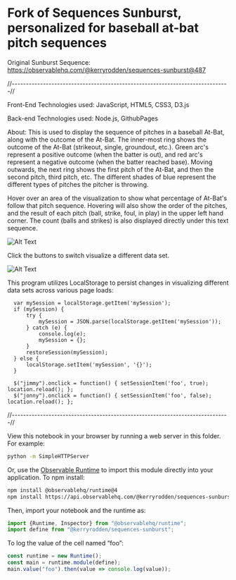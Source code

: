# Fork of Sequences Sunburst, personalized for baseball at-bat pitch sequences

Original Sunburst Sequence:
https://observablehq.com/@kerryrodden/sequences-sunburst@487

//-----------------------------------------------------------------------------//

Front-End Technologies used: JavaScript, HTML5, CSS3, D3.js

Back-end Technologies used: Node.js, GithubPages

About: This is used to display the sequence of pitches in a baseball At-Bat, along with the outcome of the At-Bat. The inner-most ring shows the outcome of the At-Bat (strikeout, single, groundout, etc.). Green arc's represent a positive outcome (when the batter is out), and red arc's represent a negative outcome (when the batter reached base). Moving outwards, the next ring shows the first pitch of the At-Bat, and then the second pitch, third pitch, etc. The different shades of blue represent the different types of pitches the pitcher is throwing.

Hover over an area of the visualization to show what percentage of At-Bat's follow that pitch sequence. Hovering will also show the order of the pitches, and the result of each pitch (ball, strike, foul, in play) in the upper left hand corner. The count (balls and strikes) is also displayed directly under this text sequence.

![Alt Text](https://github.com/Morganhtrotter/PitchSequences/blob/master/files/sunburstHover.gif)

Click the buttons to switch visualize a different data set.

![Alt Text](https://github.com/Morganhtrotter/PitchSequences/blob/master/files/switchDataSequences.gif)

This program utilizes LocalStorage to persist changes in visualizing different data sets across various page loads:

      var mySession = localStorage.getItem('mySession');
      if (mySession) {
          try {
              mySession = JSON.parse(localStorage.getItem('mySession'));
          } catch (e) {
              console.log(e);
              mySession = {};
          }
          restoreSession(mySession);
      } else {
          localStorage.setItem('mySession', '{}');
      }

      $("jimmy").onclick = function() { setSessionItem('foo', true); location.reload(); };
      $("jonny").onclick = function() { setSessionItem('foo', false); location.reload(); };

//-----------------------------------------------------------------------------//

View this notebook in your browser by running a web server in this folder. For
example:

~~~sh
python -m SimpleHTTPServer
~~~

Or, use the [Observable Runtime](https://github.com/observablehq/runtime) to
import this module directly into your application. To npm install:

~~~sh
npm install @observablehq/runtime@4
npm install https://api.observablehq.com/@kerryrodden/sequences-sunburst.tgz?v=3
~~~

Then, import your notebook and the runtime as:

~~~js
import {Runtime, Inspector} from "@observablehq/runtime";
import define from "@kerryrodden/sequences-sunburst";
~~~

To log the value of the cell named “foo”:

~~~js
const runtime = new Runtime();
const main = runtime.module(define);
main.value("foo").then(value => console.log(value));
~~~
